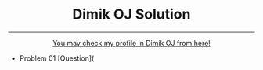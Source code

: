 <h1 align="center">Dimik OJ Solution </h1>

<hr>

<div align="center">

[You may check my profile in Dimik OJ from here!](https://dimikoj.com/users/5231/FBA)

</div>


- Problem 01  [Question](